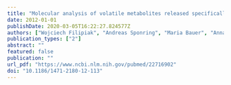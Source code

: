 ```yaml
---
title: "Molecular analysis of volatile metabolites released specifically by staphylococcus aureus and pseudomonas aeruginosa"
date: 2012-01-01
publishDate: 2020-03-05T16:22:27.824577Z
authors: ["Wojciech Filipiak", "Andreas Sponring", "Maria Bauer", "Anna Filipiak", "Clemens Ager", "Helmut Wiesenhofer", "Markus Nagl", "Jakob Troppmair", "Anton Amann"]
publication_types: ["2"]
abstract: ""
featured: false
publication: ""
url_pdf: "https://www.ncbi.nlm.nih.gov/pubmed/22716902"
doi: "10.1186/1471-2180-12-113"
---
```


